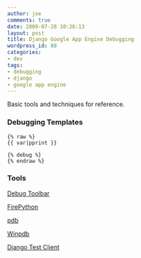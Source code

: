 ```yaml
---
author: joe
comments: true
date: 2009-07-28 10:26:13
layout: post
title: Django Google App Engine Debugging
wordpress_id: 88
categories:
- dev
tags:
- debugging
- django
- google app engine
---
```


Basic tools and techniques for reference.

### Debugging Templates

```text
{% raw %}
{{ var|pprint }}

{% debug %}
{% endraw %}
```

### Tools

[Debug Toolbar](http://github.com/robhudson/django-debug-toolbar/tree/master)

[FirePython](http://firepython.binaryage.com/)

[pdb](http://docs.python.org/library/pdb.html)

[Winpdb](http://winpdb.org/)

[Django Test Client](http://docs.djangoproject.com/en/dev/topics/testing/?from=olddocs)
